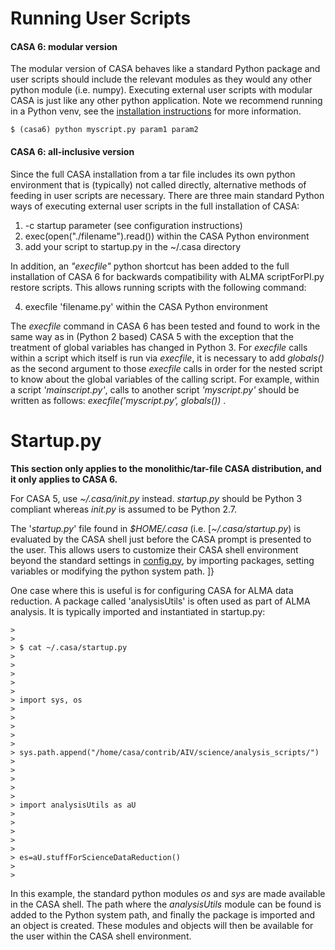 

# Running User Scripts 

#### CASA 6: modular version

The modular version of CASA behaves like a standard Python package and user scripts should include the relevant modules as they would any other python module (i.e. numpy).  Executing external user scripts with modular CASA is just like any other python application.  Note we recommend running in a Python venv, see the [installation instructions](https://casa.nrao.edu/casadocs-devel/stable/usingcasa/obtaining-and-installing) for more information.

```
$ (casa6) python myscript.py param1 param2
```

#### CASA 6: all-inclusive version 

Since the full CASA installation from a tar file includes its own python environment that is (typically) not called directly, alternative methods of feeding in user scripts are necessary.  There are three main standard Python ways of executing external user scripts in the full installation of CASA:

1.  -c startup parameter (see configuration instructions)
2.  exec(open(\"./filename\").read()) within the CASA Python environment
3.  add your script to startup.py in the \~/.casa directory

In addition, an *\"execfile\"* python shortcut has been added to the full installation of CASA 6 for backwards compatibility with ALMA scriptForPI.py restore scripts. This allows running scripts with the following command:

4. execfile \'filename.py\' within the CASA Python environment

The *execfile* command in CASA 6 has been tested and found to work in the same way as in (Python 2 based) CASA 5 with the exception that the treatment of global variables has changed in Python 3. For *execfile* calls within a script which itself is run via *execfile*, it is necessary to add *globals()* as the second argument to those *execfile* calls in order for the nested script to know about the global variables of the calling script. For example, within a script *\'mainscript.py\'*, calls to another script *\'myscript.py\'* should be written as follows: *execfile(\'myscript.py\', globals())* . 

 

# Startup.py

**This section only applies to the monolithic/tar-file CASA distribution, and it only applies to CASA 6.**

For CASA 5, use *\~/.casa/init.py* instead. *startup.py* should be Python 3 compliant whereas *init.py* is assumed to be Python 2.7.

The \'*startup.py*\' file found in *\$HOME/.casa* (i.e. [*\~/.casa/startup.py*) is evaluated by the CASA shell just before the CASA prompt is presented to the user. This allows users to customize their CASA shell environment beyond the standard settings in [config.py](https://casa.nrao.edu/casadocs-devel/stable/usingcasa/configuration), by importing packages, setting variables or modifying the python system path. ]}

One case where this is useful is for configuring CASA for ALMA data reduction. A package called \'analysisUtils\' is often used as part of ALMA analysis. It is typically imported and instantiated in startup.py:

```
> 
>
> $ cat ~/.casa/startup.py
>
> 
>
> 
>
> import sys, os
>
> 
>
> 
>
> sys.path.append("/home/casa/contrib/AIV/science/analysis_scripts/")
>
> 
>
> 
>
> import analysisUtils as aU
>
> 
>
> 
>
> es=aU.stuffForScienceDataReduction()
>
> 
```

In this example, the standard python modules *os* and *sys* are made available in the CASA shell. The path where the *analysisUtils* module can be found is added to the Python system path, and finally the package is imported and an object is created. These modules and objects will then be available for the user within the CASA shell environment.

